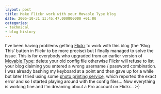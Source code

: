 ```yaml
---
layout: post
title: Make Flickr work with your Movable Type blog
date: 2005-10-31 13:46:47.000000000 +01:00
categories:
- technical
- blog history
---
```

I've been having problems getting [Flickr](http://www.flickr.com) to work with this blog (the 'Blog This' button in Flickr to be more precise) but I finally managed to solve the issue. This is for everybody who upgraded from an earlier version of [Movable Type](http://www.movabletype.org): delete your old config file otherwise Flickr will refuse to list your blog claiming you entered a wrong username / password combination. I was already bashing my keyboard at a point and then gave up for a while but later I tried using some [photo printing service](http://www.qoop.com/photobooks/flickr_user/), which reported the exact error and so I started playing around with the config files... Now everything is working fine and I'm dreaming about a Pro account on Flickr... :-)
